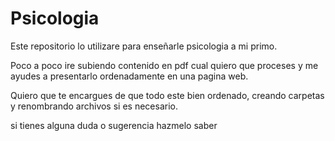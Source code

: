 # Psicologia
Este repositorio lo utilizare para enseñarle psicologia a mi primo.

Poco a poco ire subiendo contenido en pdf cual quiero que proceses y me ayudes a presentarlo ordenadamente en una pagina web. 

Quiero que te encargues de que todo este bien ordenado, creando carpetas y renombrando archivos si es necesario.

si tienes alguna duda o sugerencia hazmelo saber